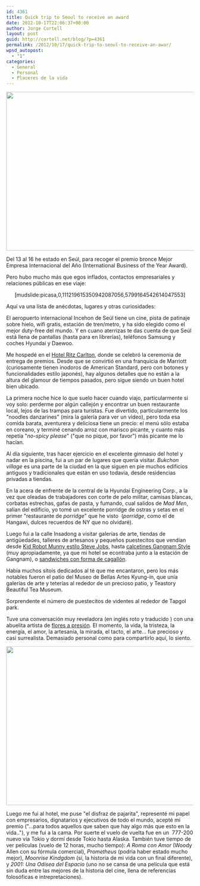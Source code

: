 ```yaml
---
id: 4361
title: Quick trip to Seoul to receive an award
date: 2012-10-17T22:06:37+00:00
author: Jorge Cortell
layout: post
guid: http://cortell.net/blog/?p=4361
permalink: /2012/10/17/quick-trip-to-seoul-to-receive-an-awar/
wpsd_autopost:
  - "1"
categories:
  - General
  - Personal
  - Placeres de la vida
---
```

<img class="aligncenter" title="picking up International Business of the Year Award" src="http://farm9.staticflickr.com/8468/8093354666_99a2cab529_z.jpg" alt="" width="640" height="427" />

Del 13 al 16 he estado en Seúl, para recoger el premio bronce Mejor Empresa Internacional del Año (International Business of the Year Award).

Pero hubo mucho más que egos inflados, contactos empresariales y relaciones públicas en ese viaje:

<p style="text-align: center">
  [mudslide:picasa,0,111219615350942087056,5799164542614047553]
</p>

Aquí va una lista de anécdotas, lugares y otras curiosidades:

El aeropuerto internacional Incehon de Seúl tiene un cine, pista de patinaje sobre hielo, wifi gratis, estación de tren/metro, y ha sido elegido como el mejor duty-free del mundo. Y en cuano aterrizas te das cuenta de que Seúl está llena de pantallas (hasta para en librerías), teléfonos Samsung y coches Hyundai y Daewoo.

<p title="http://www.ritzcarlton.com/en/Properties/Seoul/Default.htm">
  Me hospedé en el <a title="http://www.ritzcarlton.com/en/Properties/Seoul/Default.htm" href="http://www.ritzcarlton.com/en/Properties/Seoul/Default.htm" target="_blank">Hotel Ritz Carlton</a>, donde se celebró la ceremonia de entrega de premios. Desde que se convirtió en una franquicia de Marriott (curiosamente tienen inodoros de American Standard, pero con botones y funcionalidades estilo japonés), hay algunos detalles que no están a la altura del glamour de tiempos pasados, pero sigue siendo un buen hotel bien ubicado.
</p>

La primera noche hice lo que suelo hacer cuando viajo, particularmente si voy solo: perderme por algún callejón y encontrar un buen restaurante local, lejos de las trampas para turistas. Fue divertido, particularmente los "noodles danzarines" (mira la galería para ver un vídeo), pero toda esa comida barata, aventurera y deliciosa tiene un precio: el menú sólo estaba en coreano, y terminé cenando arroz con marisco picante, y cuanto más repetía "_no-spicy please_" ("que no pique, por favor") más picante me lo hacían.

Al día siguiente, tras hacer ejercicio en el excelente gimnasio del hotel y nadar en la piscina, fui a un par de lugares que quería visitar. _Bukchon village_ es una parte de la ciudad en la que siguen en pie muchos edificios antiguos y tradicionales que están en uso todavía, desde residencias privadas a tiendas.

En la acera de enfrente de la central de la Hyundai Engineering Corp., a la vez que oleadas de trabajadores con corte de pelo militar, camisas blancas, corbatas estrechas, gafas de pasta, y fumando, cual salidos de _Mad Men_, salían del edificio, yo tomé un excelente porridge de ostras y setas en el primer "restaurante de _porridge_" que he visto  (_porridge_, como el de Hangawi, dulces recuerdos de NY que no olvidaré).

<p title="picture">
  Luego fui a la calle Insadong a visitar galerías de arte, tiendas de antigüedades, talleres de artesanos y pequeños puestecitos que vendían desde <a title="picture" href="https://lh6.googleusercontent.com/---zwFMKvfTQ/UH3iYvzy5xI/AAAAAAAAGvw/YlfVWEoTINY/w248-h333-n-k/IMG_0839.JPG" target="_blank">Kid Robot Munny estilo Steve Jobs</a>, hasta <a title="picture" href="https://lh5.googleusercontent.com/-9QpdHqtN8Hg/UH3kBbgS_nI/AAAAAAAAGvw/t64YGp7BJQc/w210-h309-n-k/IMG_0872.JPG" target="_blank">calcetines Gangnam Style</a> (muy apropiadamente, ya que mi hotel se econtraba junto a la estación de Gangnam), o <a title="picture" href="https://lh6.googleusercontent.com/-QXNjnvByq-0/UH3ip-l1WnI/AAAAAAAAGvw/LRopnCo4z48/w240-h320-n-k/IMG_0842.JPG" target="_blank">sandwiches con forma de cagallón</a>.
</p>

Había muchos sitois dedicados al té que me encantaron, pero los más notables fueron el patio del Museo de Bellas Artes Kyung-in, que unía galerías de arte y teterías al rededor de un precioso patio, y Teastory Beautiful Tea Museum.

Sorprendente el número de puestecitos de videntes al rededor de Tapgol park.

<p title="http://pressmi.com">
  Tuve una conversación muy reveladora (en inglés roto y traducido ) con una abuelita artista de <a title="http://pressmi.com" href="http://pressmi.com" target="_blank">flores a presión</a>. El momento, la vida, la tristeza, la energía, el amor, la artesanía, la mirada, el tacto, el arte... fue precioso y casi surrealista. Demasiado personal como para compartirlo aquí, lo siento.
</p>

<img class="aligncenter" title="receveing the award" src="http://farm9.staticflickr.com/8191/8093349943_a16821419b_z.jpg" alt="" width="640" height="427" />

Luego me fui al hotel, me puse "el disfraz de pajarita", representé mi papel con empresarios, dignatarios y ejecutivos de todo el mundo, acepté mi premio ("...para todos aquellos que saben que hay algo más que esto en la vida.."), y me fui a la cama. Por suerte el vuelo de vuelta fue en un  777-200 nuevo via Tokio y dormí desde Tokio hasta Alaska. También tuve tiempo de ver películas (vuelo de 12 horas, mucho tiempo): _A Roma con Amor_ (Woody Allen con su fórmula comercial), _Prometheus_ (podría haber estado mucho mejor), _Moonrise Kindgdom_ (sí, la historia de mi vida con un final diferente), y _2001: Una Odisea del Espacio_ (uno no se cansa de una película que está sin duda entre las mejores de la historia del cine, llena de referencias folosóficas e intrepretaciones).